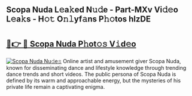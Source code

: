 ## Scopa Nuda L𝚎a𝚔ed N𝚞𝚍e - Part-MXv Vi𝚍𝚎o L𝚎a𝚔s - H𝚘𝚝 O𝚗𝚕yf𝚊ns P𝚑𝚘tos hlzDE

# <h2><a href="http://kf1m1v.oniu.top/?m=Scopa+Nuda">🔗👉 🔴 Scopa Nuda P𝚑ot𝚘𝚜 V𝚒d𝚎o</a></h2>

[![Scopa Nuda Nu𝚍e𝚜](https://i.imgur.com/0qMVB7G.gif)](http://kf1m1v.oniu.top/?m=Scopa+Nuda)
Online artist and amusement giver Scopa Nuda, known for disseminating dance and lifestyle knowledge through trending dance trends and short videos. The public persona of Scopa Nuda is defined by its warm and approachable energy, but the mysteries of his private life remain a captivating enigma.  
